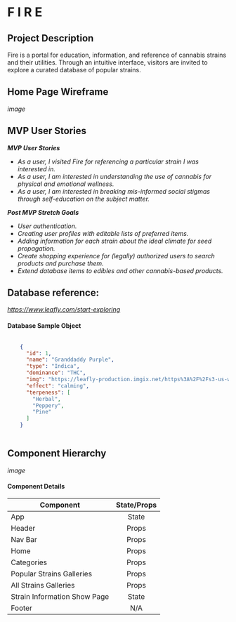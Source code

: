 # F I R E

## Project Description

Fire is a portal for education, information, and reference of cannabis strains and their utilities. Through an intuitive interface, visitors are invited to explore a curated database of popular strains.

## Home Page Wireframe

_image_

## MVP User Stories

_**MVP User Stories**_
- _As a user, I visited Fire for referencing a particular strain I was interested in._
- _As a user, I am interested in understanding the use of cannabis for physical and emotional wellness._
- _As a user, I am interested in breaking mis-informed social stigmas through self-education on the subject matter._

_**Post MVP Stretch Goals**_
- _User authentication._
- _Creating user profiles with editable lists of preferred items._
- _Adding information for each strain about the ideal climate for seed propagation._
- _Create shopping experience for (legally) authorized users to search products and purchase them._
- _Extend database items to edibles and other cannabis-based products._

## Database reference:

_https://www.leafly.com/start-exploring_

#### Database Sample Object
```json

    {
      "id": 1,
      "name": "Granddaddy Purple",
      "type": "Indica",
      "dominance": "THC",
      "img": "https://leafly-production.imgix.net/https%3A%2F%2Fs3-us-west-2.amazonaws.com%2Fleafly-images%2Fflower-images%2Fgranddaddy-purple.png?w=440&h=440&auto=format&fit=crop&dpr=2&q=25&ixlib=js-2.3.1&s=b07293ad297e0e9bcdfcce33e146750d",
      "effect": "calming",
      "terpeness": [
        "Herbal",
        "Peppery",
        "Pine"
      ]
    }
    
```


## Component Hierarchy

_image_

#### Component Details
| Component | State/Props |
| --- | :---: |
| App | State |
| Header | Props |
| Nav Bar | Props |
| Home | Props |
| Categories | Props |
| Popular Strains Galleries | Props |
| All Strains Galleries | Props |
| Strain Information Show Page | State |
| Footer | N/A |


